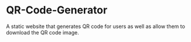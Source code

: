 # QR-Code-Generator
A static website that generates QR code for users as well as allow them to download the QR code image.
